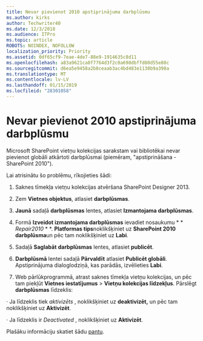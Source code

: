 ```yaml
---
title: Nevar pievienot 2010 apstiprinājuma darbplūsmu
ms.author: kirks
author: Techwriter40
ms.date: 12/3/2018
ms.audience: ITPro
ms.topic: article
ROBOTS: NOINDEX, NOFOLLOW
localization_priority: Priority
ms.assetid: 0df65cf9-7eae-4de7-88e9-1914635c8d11
ms.openlocfilehash: a83a9621ca0f7764d3f2c0a698dbffd80d55e80c
ms.sourcegitcommit: d6ea5e9458a2b8ceaab3ac4bd483e1130b9a398a
ms.translationtype: MT
ms.contentlocale: lv-LV
ms.lasthandoff: 01/15/2019
ms.locfileid: "28301058"
---
```

# <a name="unable-to-add-2010-approval-workflow"></a>Nevar pievienot 2010 apstiprinājuma darbplūsmu

Microsoft SharePoint vietņu kolekcijas sarakstam vai bibliotēkai nevar pievienot globāli atkārtoti darbplūsmai (piemēram, "apstiprināšana - SharePoint 2010").
  
Lai atrisinātu šo problēmu, rīkojieties šādi: 
  
1. Saknes tīmekļa vietņu kolekcijas atvēršana SharePoint Designer 2013.
  
2. Zem **Vietnes objektus**, atlasiet **darbplūsmas**. 
  
3. **Jaunā** sadaļā **darbplūsmas** lentes, atlasiet **Izmantojama darbplūsmas**. 
  
4. Formā **Izveidot izmantojama darbplūsmas** ievadiet nosaukumu * * *Repair2010* * *. **Platformas tips**noklikšķiniet uz **SharePoint 2010 darbplūsma**un pēc tam noklikšķiniet uz **Labi**. 
  
1. Sadaļā **Saglabāt** **darbplūsmas** lentes, atlasiet **publicēt**. 
  
2. **Darbplūsmā** lentei sadaļā **Pārvaldīt** atlasiet **Publicēt globāli**. Apstiprinājuma dialoglodziņā, kas parādās, izvēlieties **Labi**. 
  
3. Web pārlūkprogrammā, atrast saknes tīmekļa vietņu kolekcijas, un pēc tam piekļūt **Vietnes iestatījumus** \> **Vietņu kolekcijas līdzekļus**. Pārslēgt **darbplūsmas** līdzeklis: 
  
· Ja līdzeklis tiek *aktivizēts* , noklikšķiniet uz **deaktivizēt,** un pēc tam noklikšķiniet uz **Aktivizēt**. 
  
· Ja līdzeklis ir *Deactivated* , noklikšķiniet uz **Aktivizēt**. 
  
Plašāku informāciju skatiet šādu [pantu](https://go.microsoft.com/fwlink/?linkid=2047770&amp;clcid=0x409).
  

